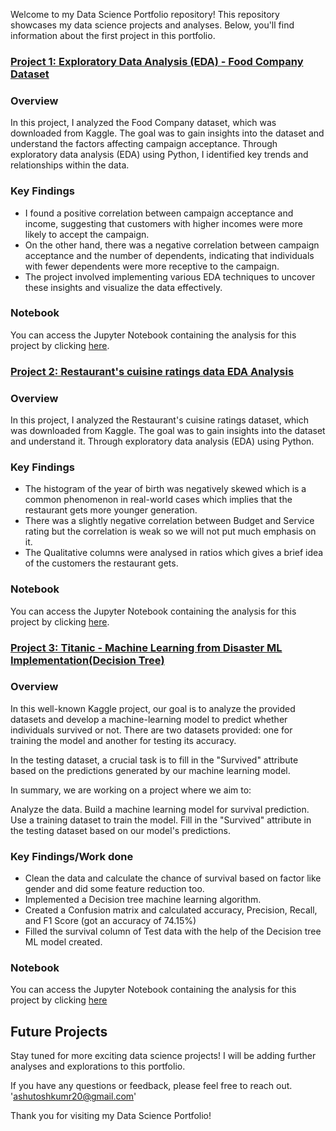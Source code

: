 Welcome to my Data Science Portfolio repository! This repository showcases my data science projects and analyses. Below, you'll find information about the first project in this portfolio.

### [Project 1: Exploratory Data Analysis (EDA) - Food Company Dataset](https://github.com/Ashu70/DataScience_Portfolio/blob/main/MA_EDA.ipynb)

### Overview
In this project, I analyzed the Food Company dataset, which was downloaded from Kaggle. The goal was to gain insights into the dataset and understand the factors affecting campaign acceptance. Through exploratory data analysis (EDA) using Python, I identified key trends and relationships within the data.

### Key Findings
- I found a positive correlation between campaign acceptance and income, suggesting that customers with higher incomes were more likely to accept the campaign.
- On the other hand, there was a negative correlation between campaign acceptance and the number of dependents, indicating that individuals with fewer dependents were more receptive to the campaign.
- The project involved implementing various EDA techniques to uncover these insights and visualize the data effectively.

### Notebook
You can access the Jupyter Notebook containing the analysis for this project by clicking [here](https://github.com/Ashu70/DataScience_Portfolio/blob/main/MA_EDA.ipynb).

### [Project 2: Restaurant's cuisine ratings data EDA Analysis](https://github.com/Ashu70/DataScience_Portfolio/blob/main/Restaurant's_cuisine_ratings_data.ipynb)

### Overview
In this project, I analyzed the Restaurant's cuisine ratings dataset, which was downloaded from Kaggle. The goal was to gain insights into the dataset and understand it. Through exploratory data analysis (EDA) using Python.

### Key Findings
- The histogram of the year of birth was negatively skewed which is a common phenomenon in real-world cases which implies that the restaurant gets more younger generation.
- There was a slightly negative correlation between Budget and Service rating but the correlation is weak so we will not put much emphasis on it.
- The Qualitative columns were analysed in ratios which gives a brief idea of the customers the restaurant gets.

### Notebook
You can access the Jupyter Notebook containing the analysis for this project by clicking [here](https://github.com/Ashu70/DataScience_Portfolio/blob/main/Restaurant's_cuisine_ratings_data.ipynb).

### [Project 3: Titanic - Machine Learning from Disaster ML Implementation(Decision Tree)](https://github.com/Ashu70/DataScience_Portfolio/blob/main/Titanic_Machine_Learning_from_Disaster.ipynb)

### Overview

In this well-known Kaggle project, our goal is to analyze the provided datasets and develop a machine-learning model to predict whether individuals survived or not. There are two datasets provided: one for training the model and another for testing its accuracy.

In the testing dataset, a crucial task is to fill in the "Survived" attribute based on the predictions generated by our machine learning model.

In summary, we are working on a project where we aim to:

Analyze the data.
Build a machine learning model for survival prediction.
Use a training dataset to train the model.
Fill in the "Survived" attribute in the testing dataset based on our model's predictions.

### Key Findings/Work done
- Clean the data and calculate the chance of survival based on factor like gender and did some feature reduction too.
- Implemented a Decision tree machine learning algorithm.
- Created a Confusion matrix and calculated accuracy, Precision, Recall, and F1 Score (got an accuracy of 74.15%)
- Filled the survival column of Test data with the help of the Decision tree ML model created.

### Notebook
You can access the Jupyter Notebook containing the analysis for this project by clicking [here](https://github.com/Ashu70/DataScience_Portfolio/blob/main/Titanic_Machine_Learning_from_Disaster.ipynb)


## Future Projects
Stay tuned for more exciting data science projects! I will be adding further analyses and explorations to this portfolio.

If you have any questions or feedback, please feel free to reach out. 'ashutoshkumr20@gmail.com'

Thank you for visiting my Data Science Portfolio!
